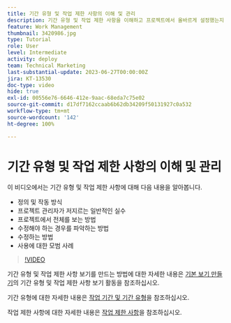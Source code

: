 ```yaml
---
title: 기간 유형 및 작업 제한 사항의 이해 및 관리
description: 기간 유형 및 작업 제한 사항을 이해하고 프로젝트에서 올바르게 설정했는지 확인하는 방법에 대해 알아봅니다.
feature: Work Management
thumbnail: 3420986.jpg
type: Tutorial
role: User
level: Intermediate
activity: deploy
team: Technical Marketing
last-substantial-update: 2023-06-27T00:00:00Z
jira: KT-13530
doc-type: video
hide: true
exl-id: 00556e76-6646-412e-9aac-68eda7c75e02
source-git-commit: d17df7162ccaab6b62db34209f50131927c0a532
workflow-type: tm+mt
source-wordcount: '142'
ht-degree: 100%

---
```


# 기간 유형 및 작업 제한 사항의 이해 및 관리

이 비디오에서는 기간 유형 및 작업 제한 사항에 대해 다음 내용을 알아봅니다.

* 정의 및 작동 방식
* 프로젝트 관리자가 저지르는 일반적인 실수
* 프로젝트에서 전체를 보는 방법
* 수정해야 하는 경우를 파악하는 방법
* 수정하는 방법
* 사용에 대한 모범 사례


>[!VIDEO](https://video.tv.adobe.com/v/3420986/?quality=12&learn=on&enablevpops)


기간 유형 및 작업 제한 사항 보기를 만드는 방법에 대한 자세한 내용은 [기본 보기 만들기](https://experienceleague.adobe.com/docs/workfront-learn/tutorials-workfront/reporting/basic-reporting/create-a-basic-view.html?lang=ko)의 기간 유형 및 작업 제한 사항 보기 활동을 참조하십시오.

기간 유형에 대한 자세한 내용은 [작업 기간 및 기간 유형](https://experienceleague.adobe.com/docs/workfront/using/manage-work/tasks/task-duration-and-duration-types/task-duration-duration-type.html?lang=ko)을 참조하십시오.

작업 제한 사항에 대한 자세한 내용은 [작업 제한 사항](https://experienceleague.adobe.com/docs/workfront/using/manage-work/tasks/task-constraints/task-constraints.html?lang=ko)을 참조하십시오.
